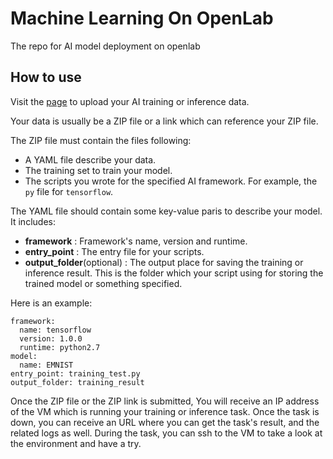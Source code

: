 # Machine Learning On OpenLab

The repo for AI model deployment on openlab

## How to use

Visit the [page](http://moo-ai.github.io/workflow.html) to upload your AI training or
inference data.

Your data is usually be a ZIP file or a link which can reference your ZIP file.

The ZIP file must contain the files following:
  * A YAML file describe your data.
  * The training set to train your model.
  * The scripts you wrote for the specified AI framework. For example, the `py`
    file for `tensorflow`.

The YAML file should contain some key-value paris to describe your model. It
includes:
  * **framework** : Framework's name, version and runtime.
  * **entry_point** : The entry file for your scripts.
  * **output_folder**(optional) : The output place for saving the training or
    inference result. This is the folder which your script using for storing
    the trained model or something specified.

Here is an example:

```
framework:
  name: tensorflow
  version: 1.0.0
  runtime: python2.7
model:
  name: EMNIST
entry_point: training_test.py
output_folder: training_result
```

Once the ZIP file or the ZIP link is submitted, You will receive an IP address
of the VM which is running your training or inference task. Once the task is
down, you can receive an URL where you can get the task's result, and the
related logs as well. During the task, you can ssh to the VM to take a look at
the environment and have a try.

